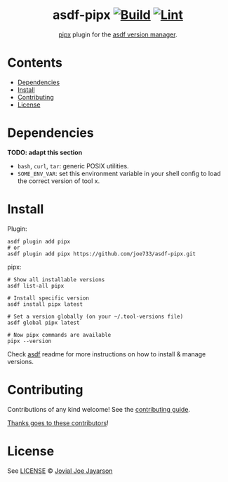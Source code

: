 <div align="center">

# asdf-pipx [![Build](https://github.com/joe733/asdf-pipx/actions/workflows/build.yml/badge.svg)](https://github.com/joe733/asdf-pipx/actions/workflows/build.yml) [![Lint](https://github.com/joe733/asdf-pipx/actions/workflows/lint.yml/badge.svg)](https://github.com/joe733/asdf-pipx/actions/workflows/lint.yml)


[pipx](https://pypa.github.io/pipx/) plugin for the [asdf version manager](https://asdf-vm.com).

</div>

# Contents

- [Dependencies](#dependencies)
- [Install](#install)
- [Contributing](#contributing)
- [License](#license)

# Dependencies

**TODO: adapt this section**

- `bash`, `curl`, `tar`: generic POSIX utilities.
- `SOME_ENV_VAR`: set this environment variable in your shell config to load the correct version of tool x.

# Install

Plugin:

```shell
asdf plugin add pipx
# or
asdf plugin add pipx https://github.com/joe733/asdf-pipx.git
```

pipx:

```shell
# Show all installable versions
asdf list-all pipx

# Install specific version
asdf install pipx latest

# Set a version globally (on your ~/.tool-versions file)
asdf global pipx latest

# Now pipx commands are available
pipx --version
```

Check [asdf](https://github.com/asdf-vm/asdf) readme for more instructions on how to
install & manage versions.

# Contributing

Contributions of any kind welcome! See the [contributing guide](contributing.md).

[Thanks goes to these contributors](https://github.com/joe733/asdf-pipx/graphs/contributors)!

# License

See [LICENSE](LICENSE) © [Jovial Joe Jayarson](https://github.com/joe733/)
